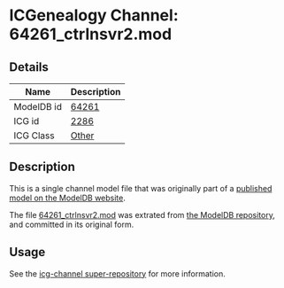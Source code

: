 # ICGenealogy Channel: 64261\_ctrlnsvr2.mod

## Details

Name | Description
---- | -----------
ModelDB id | [64261](http://senselab.med.yale.edu/ModelDB/ShowModel.cshtml?model=64261)
ICG id | [2286](http://icg.neurotheory.ox.ac.uk/channels/other/2286)
ICG Class | [Other](http://icg.neurotheory.ox.ac.uk/channels/other)

## Description

This is a single channel model file that was originally part of a [published model on the ModelDB website](http://senselab.med.yale.edu/mModelDB/ShowModel.cshtml?model=64261).

The file [64261\_ctrlnsvr2.mod](64261_ctrlnsvr2.mod) was extrated from [the ModelDB repository](http://senselab.med.yale.edu/ModelDB/ShowModel.cshtml?model=64261), and committed in its original form.

## Usage

See the [icg-channel super-repository](https://github.com/icgenealogy/icg-channels) for more information.